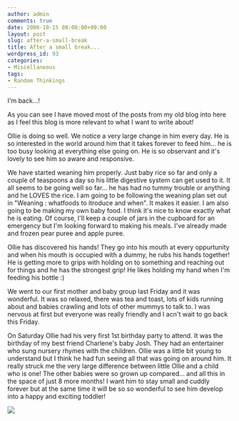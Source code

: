 ```yaml
---
author: admin
comments: true
date: 2008-10-15 08:08:00+00:00
layout: post
slug: after-a-small-break
title: After a small break...
wordpress_id: 93
categories:
- Miscellaneous
tags:
- Random Thinkings
---
```


I'm back...!  
  
As you can see I have moved most of the posts from my old blog into here as I feel this blog is more relevant to what I want to write about!  
  
Ollie is doing so well. We notice a very large change in him every day. He is so interested in the world around him that it takes forever to feed him... he is too busy looking at everything else going on. He is so observant and it's lovely to see him so aware and responsive.  
  
We have started weaning him properly. Just baby rice so far and only a couple of teaspoons a day so his little digestive system can get used to it. It all seems to be going well so far... he has had no tummy trouble or anything and he LOVES the rice. I am going to be following the weaning plan set out in "Weaning : whatfoods to itroduce and when". It makes it easier. I am also going to be making my own baby food. I think it's nice to know exactly what he is eating. Of course, I'll keep a couple of jars in the cupboard for an emergency but I'm looking forward to making his meals. I've already made and frozen pear puree and apple puree.  
  
Ollie has discovered his hands! They go into his mouth at every oppurtunity and when his mouth is occupied with a dummy, he rubs his hands together! He is getting more to grips with holding on to something and reaching out for things and he has the strongest grip! He likes holding my hand when I'm feeding his bottle :)  
  
We went to our first mother and baby group last Friday and it was wonderful. It was so relaxed, there was tea and toast, lots of kids running about and babies crawling and lots of other mummys to talk to. I was nervous at first but everyone was really friendly and I acn't wait to go back this Friday.  
  
On Saturday Ollie had his very first 1st birthday party to attend. It was the birthday of my best friend Charlene's baby Josh. They had an entertainer who sung nursery rhymes with the children. Ollie was a little bit young to understand but I think he had fun seeing all that was going on around him. It really struck me the very large difference between little Ollie and a child who is one! The other babies were so grown up compared... and all this in the space of just 8 more months! I want him to stay small and cuddly forever but at the same time it will be so so wonderful to see him develop into a happy and exciting toddler!

![](https://blogger.googleusercontent.com/tracker/251139911615938991-3817757971565481038?l=www.outmumbered.com)
